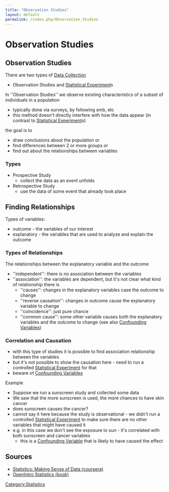 ```yaml
---
title: "Observation Studies"
layout: default
permalink: /index.php/Observation_Studies
---
```


# Observation Studies

## Observation Studies
There are two types of [Data Collection](Data_Collection)
- Observation Studies and [Statistical Experiment](Statistical_Experiment)s

In ''Observation Studies'' we observe existing characteristics of a subset of individuals in a population
- typically done via surveys, by following smb, etc
- this method doesn't directly interfere with how the data appear (in contrast to [Statistical Experiment](Statistical_Experiment)s)


the goal is to
- draw conclusions about the population or 
- find differences between 2 or more groups or
- find out about the relationships between variables


### Types
- Prospective Study 
  - collect the data as an event unfolds
- Retrospective Study
  - use the data of some event that already took place 


## Finding Relationships
Types of variables: 
- outcome - the variables of our interest
- explanatory - the variables that are used to analyze and explain the outcome


### Types of Relationships
The relationships between the explanatory variable and the outcome
- ''independent'': there is no association between the variables
- ''association'': the variables are dependent, but it's not clear what kind of relationship there is
  - ''causes'': changes in the explanatory variables case the outcome to change 
  - ''reverse causation'': changes in outcome cause the explanatory variable to change
  - ''coincidence'': just pure chance
  - ''common cause'': some other variable causes both the explanatory variables and the outcome to change (see also [Confounding Variables](Confounding_Variables))


### Correlation and Causation
- with this type of studies it is possible to find association relationship between the variables
- but it's not possible to show the causation here - need to run a controlled [Statistical Experiment](Statistical_Experiment) for that 
- beware of [Confounding Variables](Confounding_Variables)


Example
- Suppose we run a sunscreen study and collected some data
- We saw that the more sunscreen is used, the more chances to have skin cancer 
- does sunscreen causes the cancer? 
- cannot say it here because the study is observational - we didn't run a controlled [Statistical Experiment](Statistical_Experiment) to make sure there are no other variables that might have caused it
- e.g. in this case  we don't see the exposure to sun - it's correlated with both sunscreen and cancer variables
  - this is a [Confounding Variable](Confounding_Variables) that is likely to have caused the effect



## Sources
- [Statistics: Making Sense of Data (coursera)](Statistics__Making_Sense_of_Data_(coursera))
- [OpenIntro Statistics (book)](OpenIntro_Statistics_(book))

[Category:Statistics](Category_Statistics)